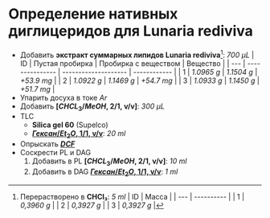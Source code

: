 # Определение нативных диглицеридов для **Lunaria rediviva**

* Добавить **экстракт суммарных липидов Lunaria rediviva**[^1]: _700_ ${\mu}L$
    | ID  | Пустая пробирка | Пробирка с веществом | Вещество     |
    | --- | --------------- | -------------------- | ------------ |
    | 1   | _1.0965_ $g$    | _1.1504_ $g$         | _+53.9_ $mg$ |
    | 2   | _1.0922_ $g$    | _1.1469_ $g$         | _+54.7_ $mg$ |
    | 3   | _1.0933_ $g$    | _1.1450_ $g$         | _+51.7_ $mg$ |
* Упарить досуха в токе $Ar$
* Добавить **[$CHCL_3/MeOH$, 2/1, v/v]**: _300_ ${\mu}L$
* TLC
    * **Silica gel 60** (Supelco)
    * **[$Гексан/Et_2O$, 1/1, v/v]**: _20_ $ml$
* Опрыскать **[$DCF$][DCF]**
* Соскрести PL и DAG
    1. Добавить в PL **[$CHCL_3/MeOH$, 2/1, v/v]**: _10_ $ml$
    2. Добавить в DAG **[$Гексан/Et_2O$, 1/1, v/v]**: _1_ $ml$

<!-- * Греть: 60$°C$, 40 $min$ -->

<!-- * Центрифугировать 3 $min$, 2.3 $g$ -->

<!-- * Отобрать верхнюю фазу -->

[DCF]: https://en.wikipedia.org/wiki/Dichlorofluorescein "dichlorofluorescein"
[CHCL_3/MeOH, 2/1, v/v]: #
[$Гексан/Et_2O$, 1/1, v/v]: ../mixtures.md#

[^1]: Перерастворено в **CHCl₃**: _5 ml_
    | ID  | Масса      |
    | --- | ---------- |
    | 1   | _0,3960 g_ |
    | 2   | _0,3927 g_ |
    | 3   | _0,3927 g_ |
[^2]: 
